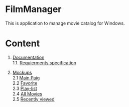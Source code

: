 # FilmManager
This is application to manage movie catalog for Windows.

# Content
 1. [Documentation](Documents)  
 1.1. [Requierments specification](Documents/SRS.md) 
 
 2. [Mockups](Mockups)</br>
 2.1 [Main Paig](https://github.com/Mouzer1/FilmManager/blob/master/Mockups/Main.png)</br>
 2.2 [Favorite](https://github.com/Mouzer1/FilmManager/blob/master/Mockups/Favorite.png)</br>
 2.3 [Play-list](https://github.com/Mouzer1/FilmManager/blob/master/Mockups/Play-lists.png)</br>
 2.4 [All Movies](https://github.com/Mouzer1/FilmManager/blob/master/Mockups/All%20movies.png)</br>
 2.5 [Recently viewed](https://github.com/Mouzer1/FilmManager/blob/master/Mockups/Recently%20viewed.png)
